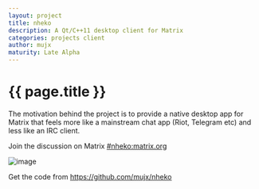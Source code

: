 ```yaml
---
layout: project
title: nheko
description: A Qt/C++11 desktop client for Matrix
categories: projects client
author: mujx
maturity: Late Alpha
---
```


# {{ page.title }}
The motivation behind the project is to provide a native desktop app for Matrix that feels more like a mainstream chat app (Riot, Telegram etc) and less like an IRC client.

Join the discussion on Matrix [#nheko:matrix.org](https://matrix.to/#/#nheko:matrix.org)

![image](https://matrix.org/_matrix/media/v1/download/matrix.org/EqTYfFxtEWQMnTsIYmBnqySI)

Get the code from https://github.com/mujx/nheko
